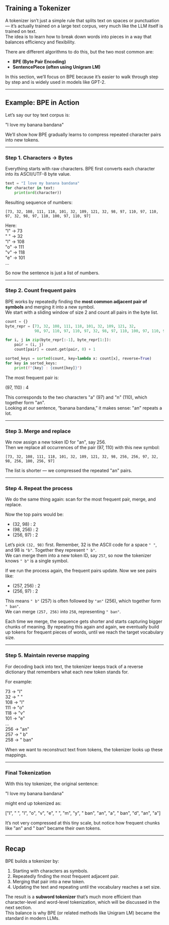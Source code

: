 ## Training a Tokenizer

A tokenizer isn’t just a simple rule that splits text on spaces or punctuation — it’s actually trained on a large text corpus, very much like the LLM itself is trained on text.  
The idea is to learn how to break down words into pieces in a way that balances efficiency and flexibility.

There are different algorithms to do this, but the two most common are:

- **BPE (Byte Pair Encoding)**
- **SentencePiece (often using Unigram LM)**

In this section, we’ll focus on BPE because it’s easier to walk through step by step and is widely used in models like GPT-2.

---

## Example: BPE in Action

Let’s say our toy text corpus is:

"I love my banana bandana"

We’ll show how BPE gradually learns to compress repeated character pairs into new tokens.

---

### Step 1. Characters → Bytes

Everything starts with raw characters. BPE first converts each character into its ASCII/UTF-8 byte value.

```python
text = "I love my banana bandana"
for character in text:
    print(ord(character))
```

Resulting sequence of numbers:

`[73, 32, 108, 111, 118, 101, 32, 109, 121, 32, 98, 97, 110, 97, 110, 97, 32, 98, 97, 110, 100, 97, 110, 97]`

Here:  
"I" -> 73  
" " -> 32  
"l" -> 108  
"o" -> 111  
"v" -> 118  
"e" -> 101  
...  


So now the sentence is just a list of numbers.

---

### Step 2. Count frequent pairs

BPE works by repeatedly finding the **most common adjacent pair of symbols** and merging it into a new symbol.  
We start with a sliding window of size 2 and count all pairs in the byte list.

```python
count = {}
byte_repr = [73, 32, 108, 111, 118, 101, 32, 109, 121, 32, 
             98, 97, 110, 97, 110, 97, 32, 98, 97, 110, 100, 97, 110, 97]

for i, j in zip(byte_repr[:-1], byte_repr[1:]):
    pair = (i, j)
    count[pair] = count.get(pair, 0) + 1

sorted_keys = sorted(count, key=lambda x: count[x], reverse=True)
for key in sorted_keys:
    print(f"{key} : {count[key]}")
```

The most frequent pair is:

(97, 110) : 4

This corresponds to the two characters "a" (97) and "n" (110), which together form "an".  
Looking at our sentence, “banana bandana,” it makes sense: "an" repeats a lot.

---

### Step 3. Merge and replace

We now assign a new token ID for "an", say 256.  
Then we replace all occurrences of the pair (97, 110) with this new symbol:

`[73, 32, 108, 111, 118, 101, 32, 109, 121, 32, 98, 256, 256, 97, 32, 98, 256, 100, 256, 97]`

The list is shorter — we compressed the repeated "an" pairs.

---

### Step 4. Repeat the process

We do the same thing again: scan for the most frequent pair, merge, and replace.  

Now the top pairs would be:  
- (32, 98) : 2  
- (98, 256) : 2  
- (256, 97) : 2  

Let’s pick `(32, 98)` first. Remember, 32 is the ASCII code for a space `" "`, and 98 is `"b"`. Together they represent `" b"`.  
We can merge them into a new token ID, say `257`, so now the tokenizer knows `" b"` is a single symbol.  

If we run the process again, the frequent pairs update. Now we see pairs like:  
- (257, 256) : 2  
- (256, 97) : 2  

This means `" b"` (257) is often followed by `"an"` (256), which together form `" ban"`.  
We can merge `(257, 256)` into `258`, representing `" ban"`.  

Each time we merge, the sequence gets shorter and starts capturing bigger chunks of meaning. By repeating this again and again, we eventually build up tokens for frequent pieces of words, until we reach the target vocabulary size.

---

### Step 5. Maintain reverse mapping

For decoding back into text, the tokenizer keeps track of a reverse dictionary that remembers what each new token stands for.

For example:

73  -> "I"  
32  -> " "  
108 -> "l"  
111 -> "o"  
118 -> "v"  
101 -> "e"  
...  
256 -> "an"  
257 -> " b"  
258 -> " ban"  

When we want to reconstruct text from tokens, the tokenizer looks up these mappings.

---

### Final Tokenization

With this toy tokenizer, the original sentence:

"I love my banana bandana"

might end up tokenized as:

["I", " ", "l", "o", "v", "e", " ", "m", "y", " ban", "an", "a", " ban", "d", "an", "a"]

It’s not very compressed at this tiny scale, but notice how frequent chunks like "an" and " ban" became their own tokens.  

---

## Recap

BPE builds a tokenizer by:  
1. Starting with characters as symbols.  
2. Repeatedly finding the most frequent adjacent pair.  
3. Merging that pair into a new token.  
4. Updating the text and repeating until the vocabulary reaches a set size.  

The result is a **subword tokenizer** that’s much more efficient than character-level and word-level tokenization, which will be discussed in the next section.  
This balance is why BPE (or related methods like Unigram LM) became the standard in modern LLMs.
